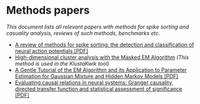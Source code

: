 # Methods papers

_This document lists all relevant papers with methods for spike sorting and casuality analysis, reviews of such methods, benchmarks etc._

* [A review of methods for spike sorting: the detection and
classification of neural action potentials [PDF]](http://stat.columbia.edu/~liam/teaching/neurostat-spr11/papers/EM/Lewicki-Network-98_1.pdf)
* [High-dimensional cluster analysis with the Masked EM Algorithm](http://www.ncbi.nlm.nih.gov/pmc/articles/PMC4298163/) _(This method is used in the KlustaKwik tool)_
* [A Gentle Tutorial of the EM Algorithm and its Application to Parameter Estimation for Gaussian Mixture and Hidden Markov Models [PDF]](http://crow.ee.washington.edu/people/bulyko/papers/em.pdf)
* [Evaluating causal relations in neural systems: Granger causality, directed transfer function and statistical assessment of significance [PDF]](http://www.ccs.fau.edu/~bressler/pdf/BiolCyber01.pdf)
